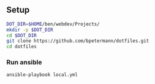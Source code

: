 ## Setup

```bash
DOT_DIR=$HOME/ben/webdev/Projects/
mkdir -p $DOT_DIR
cd $DOT_DIR
git clone https://github.com/bpetermann/dotfiles.git
cd dotfiles
```

### Run ansible

```bash
ansible-playbook local.yml
```
